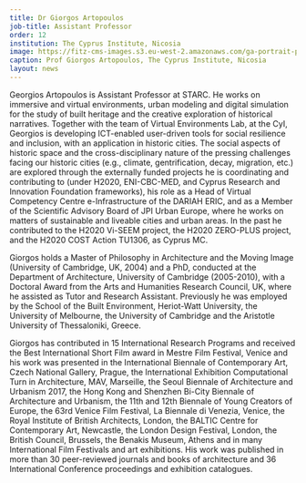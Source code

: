 ```yaml
---
title: Dr Giorgos Artopoulos
job-title: Assistant Professor
order: 12
institution: The Cyprus Institute, Nicosia
image: https://fitz-cms-images.s3.eu-west-2.amazonaws.com/ga-portrait-photo-1-.jpg
caption: Prof Giorgos Artopoulos, The Cyprus Institute, Nicosia
layout: news
---
```

Georgios Artopoulos is Assistant Professor at STARC. He works on immersive and virtual environments, urban modeling and digital simulation for the study of built heritage and the creative exploration of historical narratives. Together with the team of Virtual Environments Lab, at the CyI, Georgios is developing ICT-enabled user-driven tools for social resilience and inclusion, with an application in historic cities. The social aspects of historic space and the cross-disciplinary nature of the pressing challenges facing our historic cities (e.g., climate, gentrification, decay, migration, etc.) are explored through the externally funded projects he is coordinating and contributing to (under H2020, ENI-CBC-MED, and Cyprus Research and Innovation Foundation frameworks), his role as a Head of Virtual Competency Centre e-Infrastructure of the DARIAH ERIC, and as a Member of the Scientific Advisory Board of JPI Urban Europe, where he works on matters of sustainable and liveable cities and urban areas. In the past he contributed to the H2020 Vi-SEEM project, the H2020 ZERO-PLUS project, and the H2020 COST Action TU1306, as Cyprus MC.

Giorgos holds a Master of Philosophy in Architecture and the Moving Image (University of Cambridge, UK, 2004) and a PhD, conducted at the Department of Architecture, University of Cambridge (2005-2010), with a Doctoral Award from the Arts and Humanities Research Council, UK, where he assisted as Tutor and Research Assistant. Previously he was employed by the School of the Built Environment, Heriot-Watt University, the University of Melbourne, the University of Cambridge and the Aristotle University of Thessaloniki, Greece.

Giorgos has contributed in 15 International Research Programs and received the Best International Short Film award in Mestre Film Festival, Venice and his work was presented in the International Biennale of Contemporary Art, Czech National Gallery, Prague, the International Exhibition Computational Turn in Architecture, MAV, Marseille, the Seoul Biennale of Architecture and Urbanism 2017, the Hong Kong and Shenzhen Bi-City Biennale of Architecture and Urbanism, the 11th and 12th Biennale of Young Creators of Europe, the 63rd Venice Film Festival, La Biennale di Venezia, Venice, the Royal Institute of British Architects, London, the BALTIC Centre for Contemporary Art, Newcastle, the London Design Festival, London, the British Council, Brussels, the Benakis Museum, Athens and in many International Film Festivals and art exhibitions. His work was published in more than 30 peer-reviewed journals and books of architecture and 36 International Conference proceedings and exhibition catalogues.
